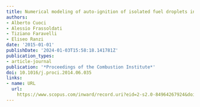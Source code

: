 ```yaml
---
title: Numerical modeling of auto-ignition of isolated fuel droplets in microgravity
authors:
- Alberto Cuoci
- Alessio Frassoldati
- Tiziano Faravelli
- Eliseo Ranzi
date: '2015-01-01'
publishDate: '2024-01-03T15:58:18.141781Z'
publication_types:
- article-journal
publication: '*Proceedings of the Combustion Institute*'
doi: 10.1016/j.proci.2014.06.035
links:
- name: URL
  url: 
    https://www.scopus.com/inward/record.uri?eid=2-s2.0-84964267924&doi=10.1016%2fj.proci.2014.06.035&partnerID=40&md5=a15ab7729a2cad123e105d7b64da24d4
---
```

